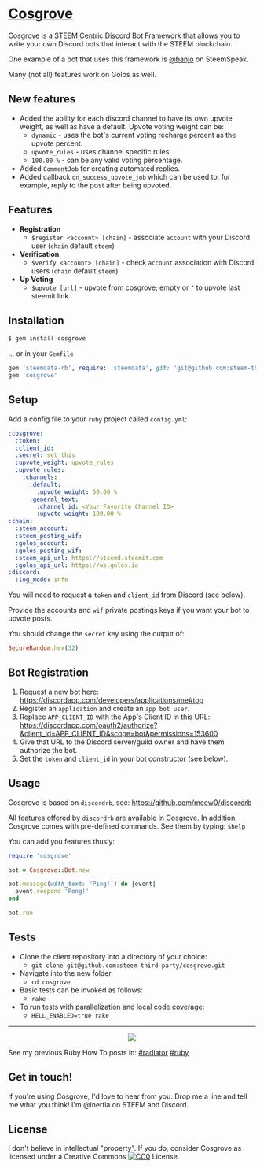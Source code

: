 # [Cosgrove](https://github.com/steem-third-party/cosgrove)

Cosgrove is a STEEM Centric Discord Bot Framework that allows you to write your own Discord bots that interact with the STEEM blockchain.

One example of a bot that uses this framework is [@banjo](https://steemit.com/steemdata/@inertia/introducing-banjo) on SteemSpeak.

Many (not all) features work on Golos as well.

## New features

* Added the ability for each discord channel to have its own upvote weight, as well as have a default.  Upvote voting weight can be:
  * `dynamic` - uses the bot's current voting recharge percent as the upvote percent.
  * `upvote_rules` - uses channel specific rules.
  * `100.00 %` - can be any valid voting percentage.
* Added `CommentJob` for creating automated replies.
* Added callback `on_success_upvote_job` which can be used to, for example, reply to the post after being upvoted.

## Features

* **Registration**
  * `$register <account> [chain]` - associate `account` with your Discord user (`chain` default `steem`)
* **Verification**
  * `$verify <account> [chain]` - check `account` association with Discord users (`chain` default `steem`)
* **Up Voting**
  * `$upvote [url]` - upvote from cosgrove; empty or `^` to upvote last steemit link

## Installation

```bash
$ gem install cosgrove
```

... or in your `Gemfile`

```ruby
gem 'steemdata-rb', require: 'steemdata', git: 'git@github.com:steem-third-party/steemdata-rb.git'
gem 'cosgrove'
```

## Setup

Add a config file to your `ruby` project called `config.yml`:

```yaml
:cosgrove:
  :token: 
  :client_id: 
  :secret: set this
  :upvote_weight: upvote_rules
  :upvote_rules:
    :channels:
      :default:
        :upvote_weight: 50.00 %
      :general_text:
        :channel_id: <Your Favorite Channel ID>
        :upvote_weight: 100.00 %
:chain:
  :steem_account: 
  :steem_posting_wif: 
  :golos_account: 
  :golos_posting_wif: 
  :steem_api_url: https://steemd.steemit.com
  :golos_api_url: https://ws.golos.io
:discord:
  :log_mode: info
```

You will need to request a `token` and `client_id` from Discord (see below).

Provide the accounts and `wif` private postings keys if you want your bot to upvote posts.

You should change the `secret` key using the output of:

```ruby
SecureRandom.hex(32)
```

## Bot Registration

1. Request a new bot here: https://discordapp.com/developers/applications/me#top
2. Register an `application` and create an `app bot user`.
3. Replace `APP_CLIENT_ID` with the App's Client ID in this URL: https://discordapp.com/oauth2/authorize?&client_id=APP_CLIENT_ID&scope=bot&permissions=153600
4. Give that URL to the Discord server/guild owner and have them authorize the bot.
5. Set the `token` and `client_id` in your bot constructor (see below).

## Usage

Cosgrove is based on `discordrb`, see: https://github.com/meew0/discordrb

All features offered by `discordrb` are available in Cosgrove.  In addition, Cosgrove comes with pre-defined commands.  See them by typing: `$help`

You can add you features thusly:

```ruby
require 'cosgrove'

bot = Cosgrove::Bot.new

bot.message(with_text: 'Ping!') do |event|
  event.respond 'Pong!'
end

bot.run
```

## Tests

* Clone the client repository into a directory of your choice:
  * `git clone git@github.com:steem-third-party/cosgrove.git`
* Navigate into the new folder
  * `cd cosgrove`
* Basic tests can be invoked as follows:
  * `rake`
* To run tests with parallelization and local code coverage:
  * `HELL_ENABLED=true rake`

---

<center>
  <img src="http://i.imgur.com/7V09fNf.jpg" />
</center>

See my previous Ruby How To posts in: [#radiator](https://steemit.com/created/radiator) [#ruby](https://steemit.com/created/ruby)

## Get in touch!

If you're using Cosgrove, I'd love to hear from you.  Drop me a line and tell me what you think!  I'm @inertia on STEEM and Discord.
  
## License

I don't believe in intellectual "property".  If you do, consider Cosgrove as licensed under a Creative Commons [![CC0](http://i.creativecommons.org/p/zero/1.0/80x15.png)](http://creativecommons.org/publicdomain/zero/1.0/) License.
